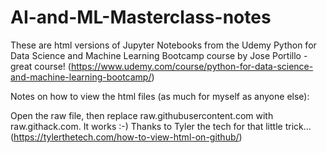 # AI-and-ML-Masterclass-notes
These are html versions of Jupyter Notebooks from the Udemy Python for Data Science and Machine Learning Bootcamp course by Jose Portillo - great course! (https://www.udemy.com/course/python-for-data-science-and-machine-learning-bootcamp/)

Notes on how to view the html files (as much for myself as anyone else):

Open the raw file, then replace raw.githubusercontent.com with raw.githack.com. It works :-)
Thanks to Tyler the tech for that little trick... (https://tylerthetech.com/how-to-view-html-on-github/)
